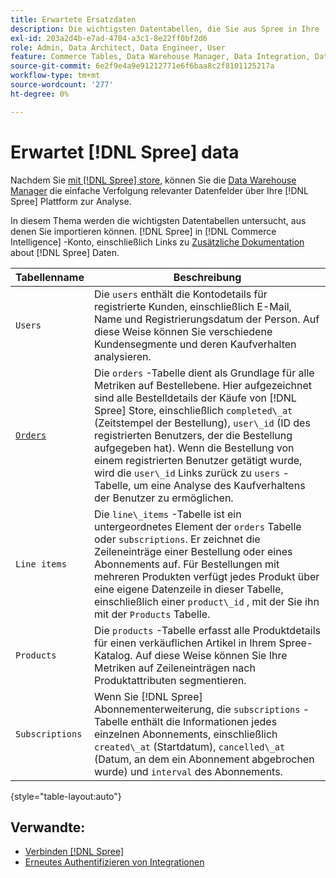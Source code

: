 ```yaml
---
title: Erwartete Ersatzdaten
description: Die wichtigsten Datentabellen, die Sie aus Spree in Ihre [!DNL Commerce Intelligence] -Konto.
exl-id: 203a2d4b-e7ad-4704-a3c1-8e22ff0bf2d6
role: Admin, Data Architect, Data Engineer, User
feature: Commerce Tables, Data Warehouse Manager, Data Integration, Data Import/Export
source-git-commit: 6e2f9e4a9e91212771e6f6baa8c2f8101125217a
workflow-type: tm+mt
source-wordcount: '277'
ht-degree: 0%

---
```


# Erwartet [!DNL Spree] data

Nachdem Sie [mit [!DNL Spree] store](../../../data-analyst/importing-data/integrations/spree.md), können Sie die [Data Warehouse Manager](../../data-warehouse-mgr/tour-dwm.md) die einfache Verfolgung relevanter Datenfelder über Ihre [!DNL Spree] Plattform zur Analyse.

In diesem Thema werden die wichtigsten Datentabellen untersucht, aus denen Sie importieren können. [!DNL Spree] in [!DNL Commerce Intelligence] -Konto, einschließlich Links zu [Zusätzliche Dokumentation](https://guides.spreecommerce.org/developer/addresses.html#address) about [!DNL Spree] Daten.

| **Tabellenname** | **Beschreibung** |
|-----|-----|
| `Users` | Die `users` enthält die Kontodetails für registrierte Kunden, einschließlich E-Mail, Name und Registrierungsdatum der Person. Auf diese Weise können Sie verschiedene Kundensegmente und deren Kaufverhalten analysieren. |
| [`Orders`](https://guides.spreecommerce.org/developer/orders.html#overview) | Die `orders` -Tabelle dient als Grundlage für alle Metriken auf Bestellebene. Hier aufgezeichnet sind alle Bestelldetails der Käufe von [!DNL Spree] Store, einschließlich `completed\_at` (Zeitstempel der Bestellung), `user\_id` (ID des registrierten Benutzers, der die Bestellung aufgegeben hat). Wenn die Bestellung von einem registrierten Benutzer getätigt wurde, wird die `user\_id` Links zurück zu `users` -Tabelle, um eine Analyse des Kaufverhaltens der Benutzer zu ermöglichen. |
| `Line items` | Die `line\_items` -Tabelle ist ein untergeordnetes Element der `orders` Tabelle oder `subscriptions`. Er zeichnet die Zeileneinträge einer Bestellung oder eines Abonnements auf. Für Bestellungen mit mehreren Produkten verfügt jedes Produkt über eine eigene Datenzeile in dieser Tabelle, einschließlich einer `product\_id` , mit der Sie ihn mit der `Products` Tabelle. |
| `Products` | Die `products` -Tabelle erfasst alle Produktdetails für einen verkäuflichen Artikel in Ihrem Spree-Katalog. Auf diese Weise können Sie Ihre Metriken auf Zeileneinträgen nach Produktattributen segmentieren. |
| `Subscriptions` | Wenn Sie [!DNL Spree] Abonnementerweiterung, die `subscriptions` -Tabelle enthält die Informationen jedes einzelnen Abonnements, einschließlich `created\_at` (Startdatum), `cancelled\_at` (Datum, an dem ein Abonnement abgebrochen wurde) und `interval` des Abonnements. |

{style="table-layout:auto"}

## Verwandte:

* [Verbinden [!DNL Spree]](../integrations/spree.md)
* [Erneutes Authentifizieren von Integrationen](https://experienceleague.adobe.com/docs/commerce-knowledge-base/kb/how-to/mbi-reauthenticating-integrations.html)
